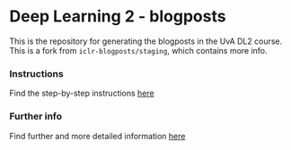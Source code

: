 # Deep Learning 2 - blogposts

This is the repository for generating the blogposts in the UvA DL2 course. 
This is a fork from `iclr-blogposts/staging`, which contains more info. 

### Instructions
Find the step-by-step instructions [here](https://docs.google.com/document/d/1WiMWRbbGWK8VK1lcxaCoFhQwx7BCwi32YJRFUqrp5Dc/edit?usp=sharing)

### Further info
Find further and more detailed information [here](https://iclr-blogposts.github.io/2023/submitting)
